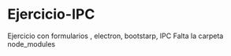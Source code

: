 # Ejercicio-IPC

Ejercicio con formularios , electron, bootstarp, IPC
Falta la carpeta node\_modules

